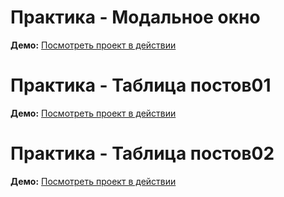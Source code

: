 # Практика - Модальное окно

**Демо:** [Посмотреть проект в действии](https://filonych.github.io/test-task-boc/practice-1/)

# Практика - Таблица постов01

**Демо:** [Посмотреть проект в действии](https://filonych.github.io/test-task-boc/practice-2/)

# Практика - Таблица постов02

**Демо:** [Посмотреть проект в действии](https://filonych.github.io/test-task-boc/practice-3/)